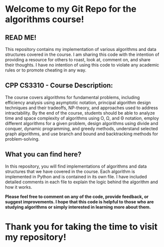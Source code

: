 # Welcome to my Git Repo for the algorithms course!

## READ ME!
This repository contains my implementation of various algorithms and data structures covered in the course. I am sharing this code with the intention of providing a resource for others to roast, look at, comment on, and share their thoughts. I have no intention of using this code to violate any academic rules or to promote cheating in any way.

## CPP CS3310 - Course Description:
The course covers algorithms for fundamental problems, including efficiency analysis using asymptotic notation, principal algorithm design techniques and their tradeoffs, NP-theory, and approaches used to address intractability. By the end of the course, students should be able to analyze time and space complexity of algorithms using O, Ω, and Θ notation, employ different algorithms for a given problem, design algorithms using divide and conquer, dynamic programming, and greedy methods, understand selected graph algorithms, and use branch and bound and backtracking methods for problem-solving.

## What you can find here?
In this repository, you will find implementations of algorithms and data structures that we have covered in the course. Each algorithm is implemented in Python and is contained in its own file. I have included detailed comments in each file to explain the logic behind the algorithm and how it works.

**Please feel free to comment on any of the code, provide feedback, or suggest improvements. I hope that this code is helpful to those who are studying algorithms or simply interested in learning more about them.**

# Thank you for taking the time to visit my repository!